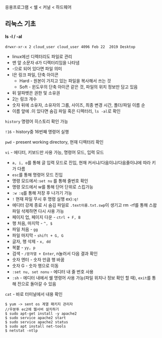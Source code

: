 응용프로그램 < 쉘 < 커널 < 하드웨어

## 리눅스 기초

#### ls -l / -al

`drwxr-xr-x 2 cloud_user cloud_user 4096 Feb 22  2019 Desktop`

- linux에선 디렉터리도 파일로 관리
- 맨 앞 소문자 d가 디렉터리임을 나타냄
- -으로 되어 있다면 파일 의미
- l은 링크 파일, 단축 아이콘
  - Hard - 원본이 가지고 있는 파일을 복사해서 쓰는 것
  - Soft - 윈도우의 단축 아이콘 같은 것, 파일의 위치 정보만 담고 있음
- 뒤 알파벳은 권한 및 소유권
- 2는 링크 개수
- 숫자 뒤에 소유자, 소유자의 그룹, 사이즈, 최종 변경 시간, 폴더/파일 이름 순
- 이름 앞에 .이 있다면 숨김 파일 혹은 디렉터리, `ls -al`로 확인

`history` 명령어 히스토리 확인 가능

`!16` - history중 16번째 명령어 실행

`pwd` - present working directory, 현재 디렉터리 확인

`vi` - 에디터, 키보드만 사용 가능, 명령어 모드, 입력 모드

- `a, i, o`를 통해 글 입력 모드로 진입, 현재 커서냐/다음이냐/다음줄이냐에 따라 키가 다름
- `esc`를 통해 명령어 모드 진입
- 명령 모드에서`:set nu` 를 통해 줄번호 확인
- 명령 모드에서 w를 통해 단어 단위로 스킵가능
- `:w :q`를 통해 저장 후 나가기 가능
- `!` 현재 파일 무시 후 명령 실행 ex)`:q!`
- 에디터 강제 종료 시 숨김 파일로 `.text이름.txt.swp`이 생기고 rm -rf를 통해 스왑 파일 삭제하면 다시 사용 가능
- 페이지 업, 페이지 다운 - `ctrl + F, B`
- 행 처음, 마지막 - `^, $`
- 파일 처음 - `gg`
- 파일 마지막 - `shift + G, G`
- 글자, 행 삭제 - `x, dd`
- 복붙 - `yy, p`
- 검색 - `/문자열 + Enter`, n눌러서 다음 결과 확인
- 숫자 엔터 - 숫자 만큼 행 바꿈
- 숫자 G - 숫자 행으로 이동
- `:set nu, set nonu` - 에디터 내 줄 번호 사용
- `:sh` - 에디터 내에서 쉘 명령어 사용 가능(파일 위치나 정보 확인 할 때), `exit`를 통해 전으로 돌아갈 수 있음

`cat` - 바로 터미널에서 내용 확인

```shell
$ yum -> sent os 계열 패키지 관리자
//우분투 ec2에 웹서버 설치하기
$ sudo apt-get install -y apache2
$ sudo service apache2 start
$ sudo service apache2 status
$ sudo apt install net-tools
$ netstat -ntlp
```
